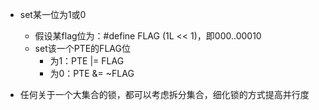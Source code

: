 - set某一位为1或0
  - 假设某flag位为：#define FLAG (1L << 1)，即000..00010
  - set该一个PTE的FLAG位
    - 为1：PTE |= FLAG
    - 为0：PTE &= ~FLAG



- 任何关于一个大集合的锁，都可以考虑拆分集合，细化锁的方式提高并行度